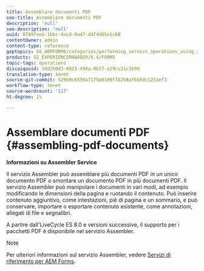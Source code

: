 ```yaml
---
title: Assemblare documenti PDF
seo-title: Assemblare documenti PDF
description: 'null'
seo-description: 'null'
uuid: 0789feea-1bbc-4acd-9ad7-ddf4d05e1c68
contentOwner: admin
content-type: reference
geptopics: SG_AEMFORMS/categories/performing_service_operations_using_apis
products: SG_EXPERIENCEMANAGER/6.4/FORMS
topic-tags: operations
discoiquuid: 3dd2b0d3-6023-490a-9b17-e29cc21c1b9d
translation-type: tm+mt
source-git-commit: 529b8c6556a7179a9169ff8250af6b5dc1251ef3
workflow-type: tm+mt
source-wordcount: '117'
ht-degree: 1%

---
```



# Assemblare documenti PDF {#assembling-pdf-documents}

**Informazioni su Assembler Service**

Il servizio Assembler può assemblare più documenti PDF in un unico documento PDF o smontare un documento PDF in più documenti PDF. Il servizio Assembler può manipolare i documenti in vari modi, ad esempio modificando le dimensioni della pagina e ruotando il contenuto. Può inserire contenuto aggiuntivo, come intestazioni, piè di pagina e un sommario, e può conservare, importare o esportare contenuto esistente, come annotazioni, allegati di file e segnalibri.

A partire dall&#39;LiveCycle ES 8.0 e versioni successive, il supporto per i pacchetti PDF è disponibile nel servizio Assembler.

>[!NOTE]
>
>Per ulteriori informazioni sul servizio Assembler, vedere [Servizi di riferimento per  AEM Forms](https://www.adobe.com/go/learn_aemforms_services_63).


